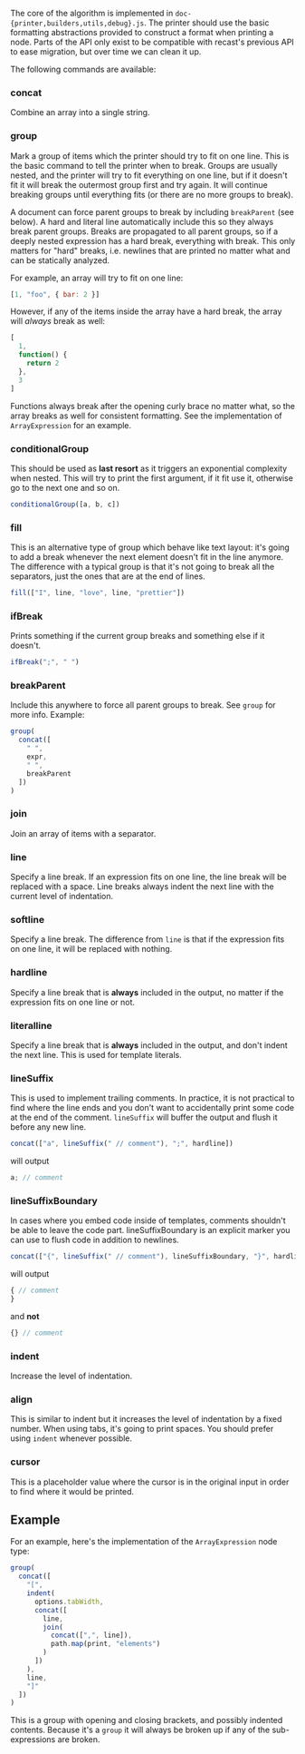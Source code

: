 The core of the algorithm is implemented in `doc-{printer,builders,utils,debug}.js`. The printer should
use the basic formatting abstractions provided to construct a format
when printing a node. Parts of the API only exist to be compatible
with recast's previous API to ease migration, but over time we can
clean it up.

The following commands are available:

### concat

Combine an array into a single string.

### group

Mark a group of items which the printer should try to fit on one line.
This is the basic command to tell the printer when to break. Groups
are usually nested, and the printer will try to fit everything on one
line, but if it doesn't fit it will break the outermost group first
and try again. It will continue breaking groups until everything fits
(or there are no more groups to break).

A document can force parent groups to break by including `breakParent`
(see below). A hard and literal line automatically include this so
they always break parent groups. Breaks are propagated to all parent
groups, so if a deeply nested expression has a hard break, everything
with break. This only matters for "hard" breaks, i.e. newlines that
are printed no matter what and can be statically analyzed.

For example, an array will try to fit on one line:

<!-- prettier-ignore -->
```js
[1, "foo", { bar: 2 }]
```

However, if any of the items inside the array have a hard break, the
array will *always* break as well:

<!-- prettier-ignore -->
```js
[
  1,
  function() {
    return 2
  },
  3
]
```

Functions always break after the opening curly brace no matter what,
so the array breaks as well for consistent formatting. See the
implementation of `ArrayExpression` for an example.

### conditionalGroup

This should be used as **last resort** as it triggers an exponential complexity when nested. This will try to print the first argument, if it fit use it, otherwise go to the next one and so on.

<!-- prettier-ignore -->
```js
conditionalGroup([a, b, c])
```

### fill

This is an alternative type of group which behave like text layout: it's going to add a break whenever the next element doesn't fit in the line anymore. The difference with a typical group is that it's not going to break all the separators, just the ones that are at the end of lines.

<!-- prettier-ignore -->
```js
fill(["I", line, "love", line, "prettier"])
```


### ifBreak

Prints something if the current group breaks and something else if it doesn't.

<!-- prettier-ignore -->
```js
ifBreak(";", " ")
```

### breakParent

Include this anywhere to force all parent groups to break. See `group`
for more info. Example:

<!-- prettier-ignore -->
```js
group(
  concat([
    " ",
    expr,
    " ",
    breakParent
  ])
)
```

### join

Join an array of items with a separator.

### line

Specify a line break. If an expression fits on one line, the line
break will be replaced with a space. Line breaks always indent the
next line with the current level of indentation.

### softline

Specify a line break. The difference from `line` is that if the
expression fits on one line, it will be replaced with nothing.

### hardline

Specify a line break that is **always** included in the output, no
matter if the expression fits on one line or not.

### literalline

Specify a line break that is **always** included in the output, and
don't indent the next line. This is used for template literals.

### lineSuffix

This is used to implement trailing comments. In practice, it is not practical to find where the line ends and you don't want to accidentally print some code at the end of the comment. `lineSuffix` will buffer the output and flush it before any new line.

<!-- prettier-ignore -->
```js
concat(["a", lineSuffix(" // comment"), ";", hardline])
```

will output

<!-- prettier-ignore -->
```js
a; // comment
```

### lineSuffixBoundary

In cases where you embed code inside of templates, comments shouldn't be able to leave the code part. lineSuffixBoundary is an explicit marker you can use to flush code in addition to newlines.

<!-- prettier-ignore -->
```js
concat(["{", lineSuffix(" // comment"), lineSuffixBoundary, "}", hardline])
```

will output

<!-- prettier-ignore -->
```js
{ // comment
}
```

and **not**

<!-- prettier-ignore -->
```js
{} // comment
```

### indent

Increase the level of indentation.

### align

This is similar to indent but it increases the level of indentation by a fixed number. When using tabs, it's going to print spaces. You should prefer using `indent` whenever possible.

### cursor

This is a placeholder value where the cursor is in the original input in order to find where it would be printed.

## Example

For an example, here's the implementation of the `ArrayExpression` node type:

<!-- prettier-ignore -->
```js
group(
  concat([
    "[",
    indent(
      options.tabWidth,
      concat([
        line,
        join(
          concat([",", line]),
          path.map(print, "elements")
        )
      ])
    ),
    line,
    "]"
  ])
)
```

This is a group with opening and closing brackets, and possibly
indented contents. Because it's a `group` it will always be
broken up if any of the sub-expressions are broken.
